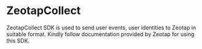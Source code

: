 # ZeotapCollect


ZeotapCollect SDK is used to send user events, user identities to Zeotap in suitable format. Kindly follow documentation provided by Zeotap for using this SDK.
